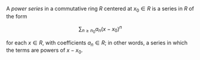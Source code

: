 A *power series* in a commutative ring $R$ centered at $x_0 \in R$ is a series in $R$ of the form

$$
\sum_{n \geq n_0} a_n (x - x_0)^n
$$

for each $x \in R$, with coefficients $a_n \in R$; in other words, a series in which the terms are powers of $x - x_0$.
